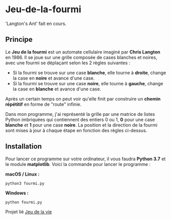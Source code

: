 # Jeu-de-la-fourmi  
'Langton's Ant' fait en cours.

## Principe

Le **Jeu de la fourmi** est un automate cellulaire imaginé par **Chris Langton** en 1986. Il se joue sur une grille composée de cases blanches et noires, avec une fourmi se déplaçant selon les 2 règles suivantes :

- Si la fourmi se trouve sur une case **blanche**, elle tourne à **droite**, change la case en **noire** et avance d'une case.  
- Si la fourmi se trouve sur une case **noire**, elle tourne à **gauche**, change la case en **blanche** et avance d'une case.

Après un certain temps on peut voir qu'elle finit par construire un **chemin répétitif** en forme de "route" infinie.

Dans mon programme, j'ai représenté la grille par une matrice de listes Python imbriquées qui contiennent des entiers 0 ou 1, **0** pour une case **blanche** et **1** pour une case **noire**. La position et la direction de la fourmi sont mises à jour à chaque étape en fonction des règles ci-dessus.

## Installation

Pour lancer ce programme sur votre ordinateur, il vous faudra **Python 3.7** et le module **matplotlib**. Voici la commande pour lancer le programme :

**macOS / Linux :**  
```
python3 fourmi.py
```

**Windows :**  
```
python fourmi.py
```

Projet lié [Jeu de la vie](https://github.com/0x8765/Jeu-de-la-vie)
